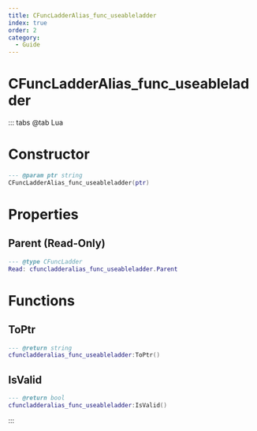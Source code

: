 ```yaml
---
title: CFuncLadderAlias_func_useableladder
index: true
order: 2
category:
  - Guide
---
```


# CFuncLadderAlias_func_useableladder

::: tabs
@tab Lua
# Constructor
```lua
--- @param ptr string
CFuncLadderAlias_func_useableladder(ptr)
```
# Properties
## Parent (Read-Only)
```lua
--- @type CFuncLadder
Read: cfuncladderalias_func_useableladder.Parent
```
# Functions
## ToPtr
```lua
--- @return string
cfuncladderalias_func_useableladder:ToPtr()
```
## IsValid
```lua
--- @return bool
cfuncladderalias_func_useableladder:IsValid()
```

:::